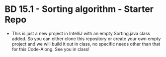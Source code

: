 # BD 15.1 - Sorting algorithm - Starter Repo
- This is just a new project in IntelliJ with an empty Sorting.java class added. So you can either clone this repository or create your own empty project and we will build it out in class, no specific needs other than that for this Code-Along.  See you in class!
